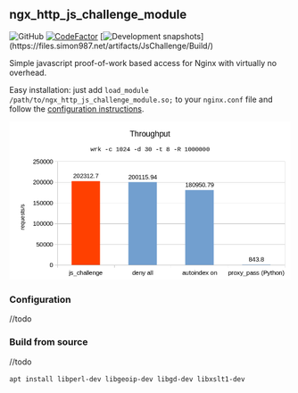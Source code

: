 
## ngx_http_js_challenge_module

![GitHub](https://img.shields.io/github/license/simon987/ngx_http_js_challenge_module.svg)
[![CodeFactor](https://www.codefactor.io/repository/github/simon987/ngx_http_js_challenge_module/badge)](https://www.codefactor.io/repository/github/simon987/ngx_http_js_challenge_module)
[![Development snapshots](https://ci.simon987.net/app/rest/builds/buildType(JsChallenge_Build)/statusIcon)](https://files.simon987.net/artifacts/JsChallenge/Build/)

Simple javascript proof-of-work based access for Nginx with virtually no overhead.

Easy installation: just add `load_module /path/to/ngx_http_js_challenge_module.so;` to your
`nginx.conf` file and follow the [configuration instructions](#configuration).

<p align="center">
  <img width="600px" src="throughput.png"/>
</p>

### Configuration

//todo


### Build from source

//todo

```bash
apt install libperl-dev libgeoip-dev libgd-dev libxslt1-dev
```
